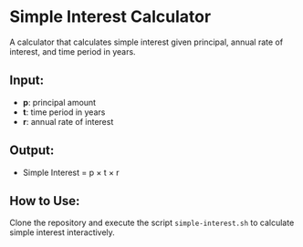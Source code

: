 # Simple Interest Calculator

A calculator that calculates simple interest given principal, annual rate of interest, and time period in years.

## Input:
- **p**: principal amount
- **t**: time period in years
- **r**: annual rate of interest

## Output:
- Simple Interest = p × t × r

## How to Use:
Clone the repository and execute the script `simple-interest.sh` to calculate simple interest interactively.
